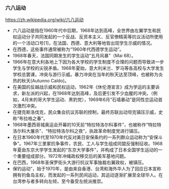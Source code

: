 ### 六八运动
https://zh.wikipedia.org/wiki/六八运动
- 六八运动是指在1960年代中后期，1968年达到高峰，全世界由左翼学生和民权运动分子共同发起的一个反战、反资本主义、反官僚精英等抗议活动所使用的一个活动口号[1]，在法国、西德、意大利等地皆出现学生示威的情况。
- 在西德，这些事件通常被称为“1960年代西德学生运动”。
- 1968年春天，法国同期发生的学生运动“五月风暴”（Mai 68）。
- 1966年在意大利各地上下因为各大学校的学生制度不合理的问题而导致进一步学生与学校的尖锐矛盾。1968年夏始，意大利米兰、罗马等各高校与大学发生学校总罢课，冲突与游行示威。暴力冲突在当年的秋天达至顶峰，也被称为炎热的秋天(Autunno Caldo)。
- 在美国的反越战示威和民权运动，1962年《休伦港宣言》成为学运的主要诉求，新左派的兴起，在1968年达到高峰，及后更引发不少血腥的冲突。（例如，4月末的哥大学生运动、黑豹党），1969年6月“石墙暴动”是同性恋运动首次激烈冲突。
- 在捷克斯洛伐克，民众集会抗议苏联的控制，最终苏联出动坦克镇压示威，史称“布拉格之春”。
- 1968年墨西哥城奥运会开幕的10天前“特拉特洛尔科事件”，也被称作“特拉特洛尔科大屠杀”、“特拉特洛尔科之夜”，执政革命制度党进行镇压。
- 在日本1960年代至1970年代反对美日安保条约的一系列群众运动称为“安保斗争”。1967年三里冢抗争事件，农民、工人与学生组成同盟反强制征收。1968年夏由东京大学学生发起的“东京大学事件”，并构成了日本全国学生运动的一个重要组成部分。1972年冲绳政权移交后的美军基地问题。
- 在巴西，1968年圣保罗街头大游行抗议军事独裁右翼政权，被镇压。
- 保钓运动”，始于1970年，是由来自香港、台湾和海外华人为了回应日本宣称拥有钓鱼岛主权，而发起的一系列民间运动，其运动逐渐扩展至全球华人。在台湾参与者多转向左倾，至今备受左统派推崇。